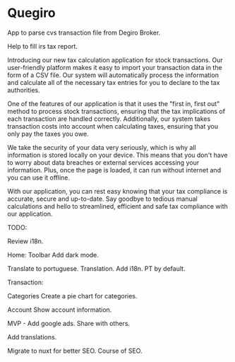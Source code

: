# Quegiro

App to parse cvs transaction file from Degiro Broker.

Help to fill irs tax report.

Introducing our new tax calculation application for stock transactions. Our user-friendly platform makes it easy to import your transaction data in the form of a CSV file. Our system will automatically process the information and calculate all of the necessary tax entries for you to declare to the tax authorities.

One of the features of our application is that it uses the "first in, first out" method to process stock transactions, ensuring that the tax implications of each transaction are handled correctly. Additionally, our system takes transaction costs into account when calculating taxes, ensuring that you only pay the taxes you owe.

We take the security of your data very seriously, which is why all information is stored locally on your device. This means that you don't have to worry about data breaches or external services accessing your information. Plus, once the page is loaded, it can run without internet and you can use it offline.

With our application, you can rest easy knowing that your tax compliance is accurate, secure and up-to-date. Say goodbye to tedious manual calculations and hello to streamlined, efficient and safe tax compliance with our application.

TODO:

Review i18n.

Home:
Toolbar Add dark mode.

Translate to portuguese.
Translation. Add i18n.
PT by default.

Transaction:

Categories
Create a pie chart for categories.

Account
Show account information.

MVP - Add google ads.
Share with others.

Add translations.

Migrate to nuxt for better SEO.
Course of SEO.
